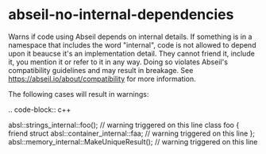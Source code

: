 abseil-no-internal-dependencies
===============================

Warns if code using Abseil depends on internal details. If something is
in a namespace that includes the word "internal", code is not allowed to
depend upon it beaucse it's an implementation detail. They cannot friend
it, include it, you mention it or refer to it in any way. Doing so
violates Abseil's compatibility guidelines and may result in breakage.
See https://abseil.io/about/compatibility for more information.

The following cases will result in warnings:

.. code-block:: c++

absl::strings\_internal::foo(); // warning triggered on this line class
foo { friend struct absl::container\_internal::faa; // warning triggered
on this line }; absl::memory\_internal::MakeUniqueResult(); // warning
triggered on this line
